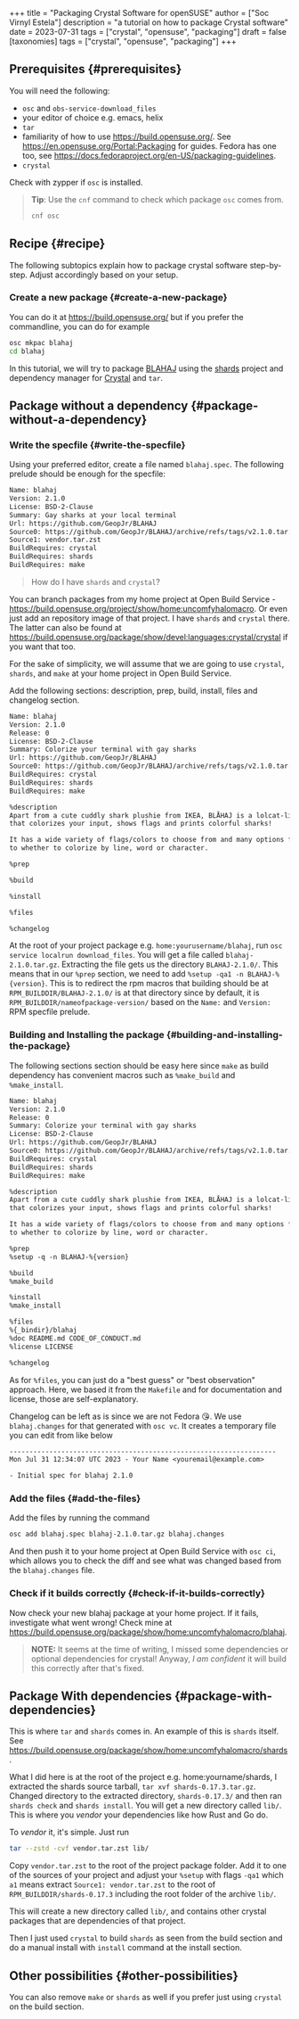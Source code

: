 +++
title = "Packaging Crystal Software for openSUSE"
author = ["Soc Virnyl Estela"]
description = "a tutorial on how to package Crystal software"
date = 2023-07-31
tags = ["crystal", "opensuse", "packaging"]
draft = false
[taxonomies]
  tags = ["crystal", "opensuse", "packaging"]
+++

## Prerequisites {#prerequisites}

You will need the following:

-   `osc` and `obs-service-download_files`
-   your editor of choice e.g. emacs, helix
-   `tar`
-   familiarity of how to use <https://build.opensuse.org/>. See <https://en.opensuse.org/Portal:Packaging> for guides. Fedora has one too, see <https://docs.fedoraproject.org/en-US/packaging-guidelines>.
-   `crystal`

Check with zypper if `osc` is installed.

> **Tip**: Use the `cnf` command to check which package `osc` comes from.
>
> ```sh
> cnf osc
> ```


## Recipe {#recipe}

The following subtopics explain how to package crystal software step-by-step. Adjust accordingly based on your setup.


### Create a new package {#create-a-new-package}

You can do it at <https://build.opensuse.org/> but if you prefer the commandline,
you can do for example

````sh
osc mkpac blahaj
cd blahaj
````

In this tutorial, we will try to package [BLAHAJ](https://github.com/GeopJr/BLAHAJ) using the [shards](https://github.com/crystal-lang/shards) project and dependency manager for
[Crystal](https://crystal-lang.org) and `tar`.


## Package without a dependency {#package-without-a-dependency}


### Write the specfile {#write-the-specfile}

Using your preferred editor, create a file named `blahaj.spec`. The following prelude should be enough for the specfile:

````txt
Name: blahaj
Version: 2.1.0
License: BSD-2-Clause
Summary: Gay sharks at your local terminal
Url: https://github.com/GeopJr/BLAHAJ
Source0: https://github.com/GeopJr/BLAHAJ/archive/refs/tags/v2.1.0.tar.gz#/%{name}-%{version}.tar.gz
Source1: vendor.tar.zst
BuildRequires: crystal
BuildRequires: shards
BuildRequires: make
````

> How do I have `shards` and `crystal`?

You can branch packages from my home project at Open Build Service - <https://build.opensuse.org/project/show/home:uncomfyhalomacro>. Or even just add an repository
image of that project. I have `shards` and `crystal` there. The latter can also be found at <https://build.opensuse.org/package/show/devel:languages:crystal/crystal> if
you want that too.

For the sake of simplicity, we will assume that we are going to use `crystal`, `shards`, and `make` at your home project in Open Build Service.

Add the following sections: description, prep, build, install, files and changelog section.

````txt
Name: blahaj
Version: 2.1.0
Release: 0
License: BSD-2-Clause
Summary: Colorize your terminal with gay sharks
Url: https://github.com/GeopJr/BLAHAJ
Source0: https://github.com/GeopJr/BLAHAJ/archive/refs/tags/v2.1.0.tar.gz#/%{name}-%{version}.tar.gz
BuildRequires: crystal
BuildRequires: shards
BuildRequires: make

%description
Apart from a cute cuddly shark plushie from IKEA, BLÅHAJ is a lolcat-like CLI tool
that colorizes your input, shows flags and prints colorful sharks!

It has a wide variety of flags/colors to choose from and many options from flag size
to whether to colorize by line, word or character.

%prep

%build

%install

%files

%changelog
````

At the root of your project package e.g. `home:yourusername/blahaj`, run `osc service localrun download_files`. You will get a file called `blahaj-2.1.0.tar.gz`.
Extracting the file gets us the directory `BLAHAJ-2.1.0/`. This means that in our `%prep` section, we need to add `%setup -qa1 -n BLAHAJ-%{version}`. This is to
redirect the rpm macros that building should be at `RPM_BUILDDIR/BLAHAJ-2.1.0/` is at that directory since by default, it is `RPM_BUILDDIR/nameofpackage-version/`
based on the `Name:` and `Version:` RPM specfile prelude.


### Building and Installing the package {#building-and-installing-the-package}

The following sections section should be easy here since `make` as build dependency has convenient macros such as `%make_build` and `%make_install`.

````txt
Name: blahaj
Version: 2.1.0
Release: 0
Summary: Colorize your terminal with gay sharks
License: BSD-2-Clause
Url: https://github.com/GeopJr/BLAHAJ
Source0: https://github.com/GeopJr/BLAHAJ/archive/refs/tags/v2.1.0.tar.gz#/%{name}-%{version}.tar.gz
BuildRequires: crystal
BuildRequires: shards
BuildRequires: make

%description
Apart from a cute cuddly shark plushie from IKEA, BLÅHAJ is a lolcat-like CLI tool
that colorizes your input, shows flags and prints colorful sharks!

It has a wide variety of flags/colors to choose from and many options from flag size
to whether to colorize by line, word or character.

%prep
%setup -q -n BLAHAJ-%{version}

%build
%make_build

%install
%make_install

%files
%{_bindir}/blahaj
%doc README.md CODE_OF_CONDUCT.md
%license LICENSE

%changelog
````

As for `%files`, you can just do a "best guess" or "best observation" approach. Here, we based it from the `Makefile` and for documentation and license, those are
self-explanatory.

Changelog can be left as is since we are not Fedora 😘. We use `blahaj.changes` for that generated with `osc vc`. It creates a temporary file you can edit
from like below

````txt
-------------------------------------------------------------------
Mon Jul 31 12:34:07 UTC 2023 - Your Name <youremail@example.com>

- Initial spec for blahaj 2.1.0

````


### Add the files {#add-the-files}

Add the files by running the command

````sh
osc add blahaj.spec blahaj-2.1.0.tar.gz blahaj.changes
````

And then push it to your home project at Open Build Service with `osc ci`, which allows you to check the diff and see what was changed based from the
`blahaj.changes` file.


### Check if it builds correctly {#check-if-it-builds-correctly}

Now check your new blahaj package at your home project. If it fails, investigate what went wrong! Check mine at
<https://build.opensuse.org/package/show/home:uncomfyhalomacro/blahaj>.

> **NOTE:**
> It seems at the time of writing, I missed some dependencies or optional dependencies for
> crystal! Anyway, _I am confident_ it will build this correctly after that's fixed.


## Package With dependencies {#package-with-dependencies}

This is where `tar` and `shards` comes in. An example of this is `shards` itself. See <https://build.opensuse.org/package/show/home:uncomfyhalomacro/shards>.

What I did here is at the root of the project e.g. home:yourname/shards, I extracted the shards source tarball, `tar xvf shards-0.17.3.tar.gz`. Changed directory
to the extracted directory, `shards-0.17.3/` and then ran `shards check` and `shards install`. You will get a new directory called `lib/`. This is where you
_vendor_ your dependencies like how Rust and Go do.

To _vendor_ it, it's simple. Just run

````sh
tar --zstd -cvf vendor.tar.zst lib/
````

Copy `vendor.tar.zst` to the root of the project package folder. Add it to one of the sources of your project and adjust your `%setup` with flags `-qa1`
which `a1` means extract `Source1: vendor.tar.zst` to the root of `RPM_BUILDDIR/shards-0.17.3` including the root folder of the archive `lib/`.

This will create a new directory called `lib/`, and contains other crystal packages that are dependencies of that project.

Then I just used `crystal` to build `shards` as seen from the build section and do a manual install with `install` command at the install section.


## Other possibilities {#other-possibilities}

You can also remove `make` or `shards` as well if you prefer just using `crystal` on the build section.
